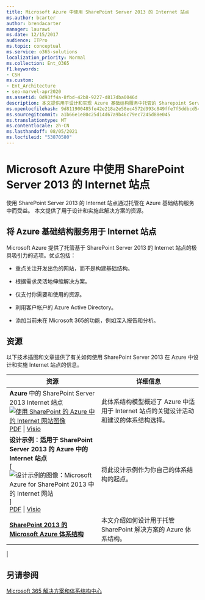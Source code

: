 ```yaml
---
title: Microsoft Azure 中使用 SharePoint Server 2013 的 Internet 站点
ms.author: bcarter
author: brendacarter
manager: laurawi
ms.date: 12/15/2017
audience: ITPro
ms.topic: conceptual
ms.service: o365-solutions
localization_priority: Normal
ms.collection: Ent_O365
f1.keywords:
- CSH
ms.custom:
- Ent_Architecture
- seo-marvel-apr2020
ms.assetid: 0d93ff4a-8fbd-42b8-9227-d817dba0046d
description: 本文提供用于设计和实现 Azure 基础结构服务中托管的 Sharepoint Server 2013 Internet 网站的资源。
ms.openlocfilehash: 9d811900485fe42e218a2e58ec4572d993c849ffe7f5ddbcd54ab16c42887db2
ms.sourcegitcommit: a1b66e1e80c25d14d67a9b46c79ec7245d88e045
ms.translationtype: MT
ms.contentlocale: zh-CN
ms.lasthandoff: 08/05/2021
ms.locfileid: "53870580"
---
```

# <a name="internet-sites-in-microsoft-azure-using-sharepoint-server-2013"></a>Microsoft Azure 中使用 SharePoint Server 2013 的 Internet 站点

 使用 SharePoint Server 2013 的 Internet 站点通过托管在 Azure 基础结构服务中而受益。 本文提供了用于设计和实施此解决方案的资源。

## <a name="using-azure-infrastructure-services-for-internet-sites"></a>将 Azure 基础结构服务用于 Internet 站点

Microsoft Azure 提供了托管基于 SharePoint Server 2013 的 Internet 站点的极具吸引力的选项。优点包括：

- 重点关注开发出色的网站，而不是构建基础结构。

- 根据需求灵活地伸缩解决方案。

- 仅支付你需要和使用的资源。

- 利用客户帐户的 Azure Active Directory。

- 添加当前未在 Microsoft 365的功能，例如深入报告和分析。

## <a name="resources"></a>资源

以下技术插图和文章提供了有关如何使用 SharePoint Server 2013 在 Azure 中设计和实施 Internet 站点的信息。

|资源|详细信息|
|---|---|
|**Azure** 中的 SharePoint Server 2013 Internet 站点 <br/> [![使用 SharePoint 的 Azure 中的 Internet 网站图像](../media/MS-AZ-SPInternetSites.jpg)](https://go.microsoft.com/fwlink/p/?LinkId=392552) <br/> [PDF](https://go.microsoft.com/fwlink/p/?LinkId=392552) \| [Visio](https://go.microsoft.com/fwlink/p/?LinkId=392551)|此体系结构模型概述了 Azure 中适用于 Internet 站点的关键设计活动和建议的体系结构选择。|
|**设计示例：适用于 SharePoint Server 2013 的 Azure 中的 Internet 站点** <br/> [ ![ 设计示例的图像：Microsoft Azure for SharePoint 2013 中的 Internet 网站 ](../media/MS-AZ-InternetSitesDesignSample.jpg) ] <br/> [PDF](https://go.microsoft.com/fwlink/p/?LinkId=392549)  \| [Visio](https://go.microsoft.com/fwlink/p/?LinkId=392548)|将此设计示例作为你自己的体系结构的起点。|
|**[SharePoint 2013 的 Microsoft Azure 体系结构](microsoft-azure-architectures-for-sharepoint-2013.md)** <br/> |本文介绍如何设计用于托管 SharePoint 解决方案的 Azure 体系结构。|
|

## <a name="see-also"></a>另请参阅

[Microsoft 365 解决方案和体系结构中心](../solutions/index.yml)